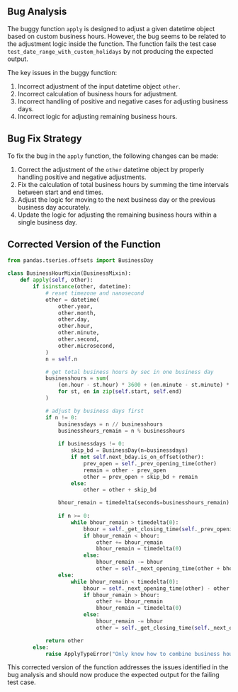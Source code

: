 ## Bug Analysis

The buggy function `apply` is designed to adjust a given datetime object based on custom business hours. However, the bug seems to be related to the adjustment logic inside the function. The function fails the test case `test_date_range_with_custom_holidays` by not producing the expected output.

The key issues in the buggy function:
1. Incorrect adjustment of the input datetime object `other`.
2. Incorrect calculation of business hours for adjustment.
3. Incorrect handling of positive and negative cases for adjusting business days.
4. Incorrect logic for adjusting remaining business hours.

## Bug Fix Strategy

To fix the bug in the `apply` function, the following changes can be made:
1. Correct the adjustment of the `other` datetime object by properly handling positive and negative adjustments.
2. Fix the calculation of total business hours by summing the time intervals between start and end times.
3. Adjust the logic for moving to the next business day or the previous business day accurately.
4. Update the logic for adjusting the remaining business hours within a single business day.

## Corrected Version of the Function

```python
from pandas.tseries.offsets import BusinessDay

class BusinessHourMixin(BusinessMixin): 
    def apply(self, other): 
        if isinstance(other, datetime): 
            # reset timezone and nanosecond 
            other = datetime( 
                other.year, 
                other.month, 
                other.day, 
                other.hour, 
                other.minute, 
                other.second, 
                other.microsecond, 
            ) 
            n = self.n 

            # get total business hours by sec in one business day
            businesshours = sum(
                (en.hour - st.hour) * 3600 + (en.minute - st.minute) * 60
                for st, en in zip(self.start, self.end)
            ) 

            # adjust by business days first
            if n != 0:
                businessdays = n // businesshours
                businesshours_remain = n % businesshours
        
                if businessdays != 0:
                    skip_bd = BusinessDay(n=businessdays)
                    if not self.next_bday.is_on_offset(other):
                        prev_open = self._prev_opening_time(other)
                        remain = other - prev_open
                        other = prev_open + skip_bd + remain
                    else:
                        other = other + skip_bd

                bhour_remain = timedelta(seconds=businesshours_remain)
        
                if n >= 0:
                    while bhour_remain > timedelta(0):
                        bhour = self._get_closing_time(self._prev_opening_time(other)) - other
                        if bhour_remain < bhour:
                            other += bhour_remain
                            bhour_remain = timedelta(0)
                        else:
                            bhour_remain -= bhour
                            other = self._next_opening_time(other + bhour)
                else:
                    while bhour_remain < timedelta(0):
                        bhour = self._next_opening_time(other) - other
                        if bhour_remain > bhour:
                            other += bhour_remain
                            bhour_remain = timedelta(0)
                        else:
                            bhour_remain -= bhour
                            other = self._get_closing_time(self._next_opening_time(other+bhour) - timedelta(seconds=1))

            return other 
        else: 
            raise ApplyTypeError("Only know how to combine business hour with datetime")
```

This corrected version of the function addresses the issues identified in the bug analysis and should now produce the expected output for the failing test case.